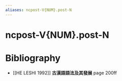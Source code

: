 ```yaml
---
aliases: ncpost-V{NUM}.post-N
---
```

# ncpost-V{NUM}.post-N
> 
> 
# Bibliography
- [[HE LESHI 1992]]
**古漢語語法及其發展** page 200ff